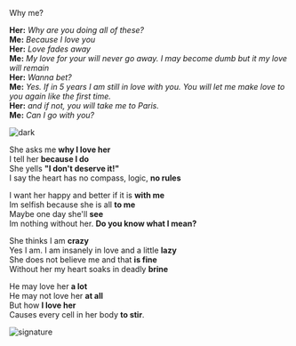 Why me?

**Her:** *Why are you doing all of these?* <br>
**Me:** *Because I love you* <br>
**Her:** *Love fades away* <br>
**Me:** *My love for your will never go away. I may become dumb but it my love will remain* <br>
**Her:** *Wanna bet?* <br>
**Me:** *Yes. If in 5 years I am still in love with you. You will let me make love to you again like the first time.* <br>
**Her:** *and if not, you will take me to Paris.* <br>
**Me:** *Can I go with you?* <br>

![dark](https://i.pinimg.com/474x/77/67/df/7767dfb8f3e2f091e10236aaef3a150e.jpg)<br>

She asks me **why I love her** <br>
I tell her **because I do** <br>
She yells **"I don't deserve it!"** <br>
I say the heart has no compass, logic, **no rules** <br>
 
I want her happy and better if it is **with me** <br>
Im selfish because she is all **to me** <br>
Maybe one day she'll **see** <br>
Im nothing without her. **Do you know what I mean?** <br>

She thinks I am **crazy** <br>
Yes I am. I am insanely in love and a little **lazy** <br>
She does not believe me and that **is fine** <br>
Without her my heart soaks in deadly **brine** <br>

He may love her **a lot** <br>
He may not love her **at all** <br>
But how **I love her** <br>
Causes every cell in her body **to stir**. <br>

![signature](https://robertalberto.com/ttdlmr.png)

